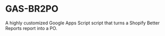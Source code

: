 # GAS-BR2PO
A highly customized Google Apps Script script that turns a Shopify Better Reports report into a PO.
